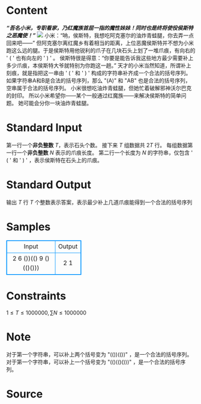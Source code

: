 
# Content

***“吾名小米，专职看家，乃红魔族首屈一指的魔性妹妹！同时也是终将使役侯斯特之恶魔使！”***
![](/source/lutece/hong-mo-zu-shou-qu-yi-zhi-noe-mo-shi/img/aHR0cHM6Ly9maWxlcy5jYXRib3gubW9lLzJmZ3lzOS5qcGc=.jpg)
小米：“呐，侯斯特，我想吃阿克塞尔的油炸青蛙腿，你去弄一点回来吧——”
但阿克塞尔离红魔乡有着相当的距离，上位恶魔侯斯特并不想为小米跑这么远的腿。于是侯斯特用他锐利的爪子在几块石头上划了一堆爪痕，有向右的 ' ( ' 也有向左的 ' ) ' 。
侯斯特很是得意：“你要是能告诉我这些地方最少需要补上多少爪痕，本侯斯特大爷就特别为你跑这一趟。”
天才的小米当然知道，所谓补上刻痕，就是指把这一串由 ' ( ' 和 ' ) ' 构成的字符串补齐成一个合法的括号序列。
如果字符串A和B是合法的括号序列，那么 "(A)" 和 "AB" 也是合法的括号序列，空串属于合法的括号序列。
小米很想吃油炸青蛙腿，但她忙着破解邪神沃尔巴克的封印。
所以小米希望你——某个一般通过红魔族——来解决侯斯特的简单问题。
她可能会分你一块油炸青蛙腿。

# Standard Input

第一行一个**非负整数** $T$，表示石头个数。
接下来 $T$ 组数据共 $2T$ 行。
每组数据第一行一个**非负整数** $N$ 表示的爪痕长度。
第二行一个长度为 $N$ 的字符串，仅包含 ' ( ' 和 ' ) ' ，表示侯斯特在石头上的爪痕。

# Standard Output

输出 $T$ 行 $T$ 个整数表示答案，表示最少补上几道爪痕能得到一个合法的括号序列

# Samples

<style>
        table,table tr th, table tr td { border:1px solid #0094ff; }
        table { width: 200px; min-height: 25px; line-height: 25px; text-align: center; border-collapse: collapse;}   
    </style>
<table>
	<tr>
		<td>Input</td>
		<td>Output</td>
	</tr>
<tr><td>2
6
())(()
9
()(()()))</td><td>2
1</td></tr></table>


# Constraints

$1≤T≤1000000,\sum N≤1000000$

# Note

对于第一个字符串，可以补上两个括号变为 "(())(())" ，是一个合法的括号序列。
对于第一个字符串，可以补上一个括号变为 "(()(()()))" ，是一个合法的括号序列。

# Source


